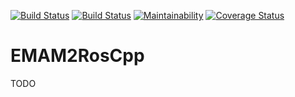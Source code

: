 [![Build Status](https://travis-ci.org/EmbeddedMontiArc/EMAM2RosCpp.svg?branch=master)](https://travis-ci.org/EmbeddedMontiArc/EMAM2RosCpp)
[![Build Status](https://circleci.com/gh/EmbeddedMontiArc/EMAM2RosCpp/tree/master.svg?style=shield&circle-token=:circle-token)](https://circleci.com/gh/EmbeddedMontiArc/EMAM2RosCpp/tree/master)
[![Maintainability](https://api.codeclimate.com/v1/badges/d997995a55ef427d9467/maintainability)](https://codeclimate.com/github/EmbeddedMontiArc/EMAM2RosCpp/maintainability)
[![Coverage Status](https://api.codeclimate.com/v1/badges/d997995a55ef427d9467/test_coverage)](https://codeclimate.com/github/EmbeddedMontiArc/EMAM2RosCpp/test_coverage)

# EMAM2RosCpp

TODO
